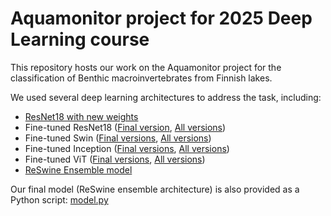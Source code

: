 # Aquamonitor project for 2025 Deep Learning course

This repository hosts our work on the Aquamonitor project for the classification of Benthic macroinvertebrates from Finnish lakes.

We used several deep learning architectures to address the task, including:

- [ResNet18 with new weights](https://github.com/RiboRings/AI_take_over/blob/main/aquabasic.py)
- Fine-tuned ResNet18 ([Final version](https://github.com/RiboRings/AI_take_over/blob/main/aquaresnet.ipynb), [All versions](https://www.kaggle.com/code/giuliobenedetti/aquaresnet))
- Fine-tuned Swin ([Final versions](https://github.com/RiboRings/AI_take_over/blob/main/aquaswin.ipynb), [All versions](https://www.kaggle.com/code/giuliobenedetti/aquaswin))
- Fine-tuned Inception ([Final versions](https://github.com/RiboRings/AI_take_over/blob/main/aquainception.ipynb), [All versions](https://www.kaggle.com/code/giuliobenedetti/aquainception))
- Fine-tuned ViT ([Final versions](https://github.com/RiboRings/AI_take_over/blob/main/aquavit.ipynb), [All versions](https://www.kaggle.com/code/giuliobenedetti/aquamonitor))
- [ReSwine Ensemble model](https://github.com/RiboRings/AI_take_over/blob/main/aquaensemble.ipynb)

Our final model (ReSwine ensemble architecture) is also provided as a Python script: [model.py](https://github.com/RiboRings/AI_take_over/blob/main/model.py)
